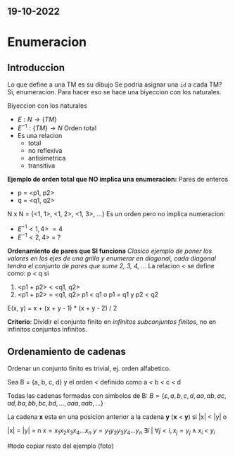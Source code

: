 19-10-2022
---
# Enumeracion
## Introduccion
Lo que define a una TM es su dibujo
Se podria asignar una `id` a cada TM?
Si, enumeracion.
Para hacer eso se hace una biyeccion con los naturales.

Biyeccion con los naturales
- $E: N \rightarrow \{TM\}$
- $E^{-1}: \{TM\} \rightarrow N$
Orden total
- Es una relacion
	- total
	- no reflexiva
	- antisimetrica
	- transitiva

**Ejemplo de orden total que NO implica una enumeracion:**
Pares de enteros
- p = <p1, p2>
- q = <q1, q2>

N x N = {<1, 1>, <1, 2>, <1, 3>, ...}
Es un orden pero no implica numeracion:
- $E^{-1}<1, 4>\ = 4$
- $E^{-1}<2, 4>\ =\ ?$

**Ordenamiento de pares que SI funciona**
*Clasico ejemplo de poner los valores en los ejes de una grilla y enumerar en diagonal, cada diagonal tendra el conjunto de pares que sume 2, 3, 4, ...*
La relacion *<* se define como:
p *<* q si
1. <p1 + p2> < <q1, q2>
2. <p1 + p2> = <q1, q2>
	p1 < q1
	o p1 = q1 y p2 < q2

E(x, y) = x + (x + y - 1) * (x + y - 2) / 2

**Criterio**: Dividir el conjunto finito en *infinitos subconjuntos finitos*, no en infinitos conjuntos infinitos.

## Ordenamiento de cadenas
Ordenar un conjunto finito es trivial, ej. orden alfabetico.

Sea B = {a, b, c, d} y el orden *<* definido como a *<* b *<* c *<* d

Todas las cadenas formadas con simbolos de B: $B = \{\varepsilon, a, b, c, d, aa, ab, ac, ad, ba, bb, bc, bd, ..., aaa, aab, ...\}$

La cadena **x** esta en una posicion anterior a la cadena **y** (**x** *<* **y**) si
|x| < |y| o

|x| = |y| = n
$x = x_1x_2x_3x_4...x_n$
$y = y_1y_2y_3y_4...y_n$
$\exists i \ | \ \forall j < i, x_j = y_j \wedge x_i$ *$<$* $y_i$

#todo copiar resto del ejemplo (foto)
